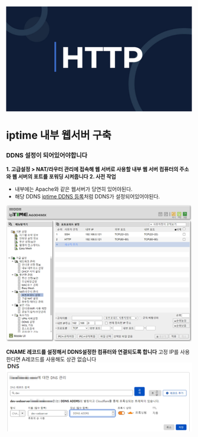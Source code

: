 ![](/study/assets/thumbnail_http.png)

# iptime 내부 웹서버 구축

### DDNS 설정이 되어있어야합니다

**1\. 고급설정 \> NAT/라우터 관리에 접속해 웹 서버로 사용할 내부 웹 서버 컴퓨터의 주소와 웹 서버의 포트를 포워딩 시켜줍니다**
**2\. 사전 작업**

* 내부에는 Apache와 같은 웹서버가 당연히 있어야된다.
* 해당 DDNS [iptime DDNS 등록](./iptime%EC%97%90%20DDNS%EB%A5%BC%20%EB%93%B1%EB%A1%9D%20%EB%B0%8F%20%EC%99%B8%EB%B6%80%20%EC%A0%91%EC%86%8D%20%ED%8F%AC%ED%8A%B8%20%EC%84%A4%EC%A0%95.md)처럼 DDNS가 설정되어있어야된다.

![](/study/assets/content_etc_iptime_webserver_01.png)

**CNAME 레코드를 설정해서 DDNS설정한 컴퓨터와 연결되도록 합니다**
고정 IP를 사용한다면 A레코드를 사용해도 상관 없습니다
![](/study/assets/content_etc_iptime_webserver_02.png)